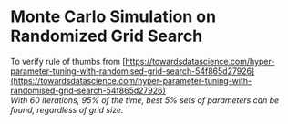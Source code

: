 # Monte Carlo Simulation on Randomized Grid Search
To verify rule of thumbs from [https://towardsdatascience.com/hyper-parameter-tuning-with-randomised-grid-search-54f865d27926](https://towardsdatascience.com/hyper-parameter-tuning-with-randomised-grid-search-54f865d27926)  
<i>With 60 iterations, 95% of the time, best 5% sets of parameters can be found, regardless of grid size.</i>

 
